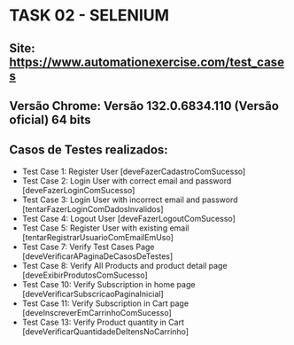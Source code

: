 
# TASK 02 - SELENIUM

## Site: https://www.automationexercise.com/test_cases

## Versão Chrome: Versão 132.0.6834.110 (Versão oficial) 64 bits

## Casos de Testes realizados:

- Test Case 1: Register User [deveFazerCadastroComSucesso]
- Test Case 2: Login User with correct email and password [deveFazerLoginComSucesso]
- Test Case 3: Login User with incorrect email and password [tentarFazerLoginComDadosInvalidos]
- Test Case 4: Logout User [deveFazerLogoutComSucesso]
- Test Case 5: Register User with existing email [tentarRegistrarUsuarioComEmailEmUso]
- Test Case 7: Verify Test Cases Page [deveVerificarAPaginaDeCasosDeTestes]
- Test Case 8: Verify All Products and product detail page [deveExibirProdutosComSucesso]
- Test Case 10: Verify Subscription in home page [deveVerificarSubscricaoPaginaInicial]
- Test Case 11: Verify Subscription in Cart page [deveInscreverEmCarrinhoComSucesso]
- Test Case 13: Verify Product quantity in Cart [deveVerificarQuantidadeDeItensNoCarrinho]


